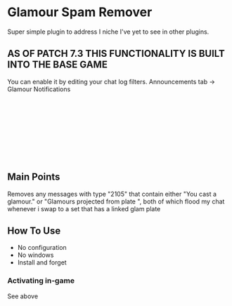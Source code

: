 # Glamour Spam Remover

Super simple plugin to address I niche I've yet to see in other plugins.

## AS OF PATCH 7.3 THIS FUNCTIONALITY IS BUILT INTO THE BASE GAME

You can enable it by editing your chat log filters. Announcements tab -> Glamour Notifications

<br/><br/>
<br/><br/>
<br/><br/>
<br/><br/> 

## Main Points

Removes any messages with type "2105" that contain either "You cast a glamour." or "Glamours projected from plate ", both of which flood my chat whenever i swap to a set that has a linked glam plate

## How To Use

* No configuration
* No windows
* Install and forget

### Activating in-game

See above
